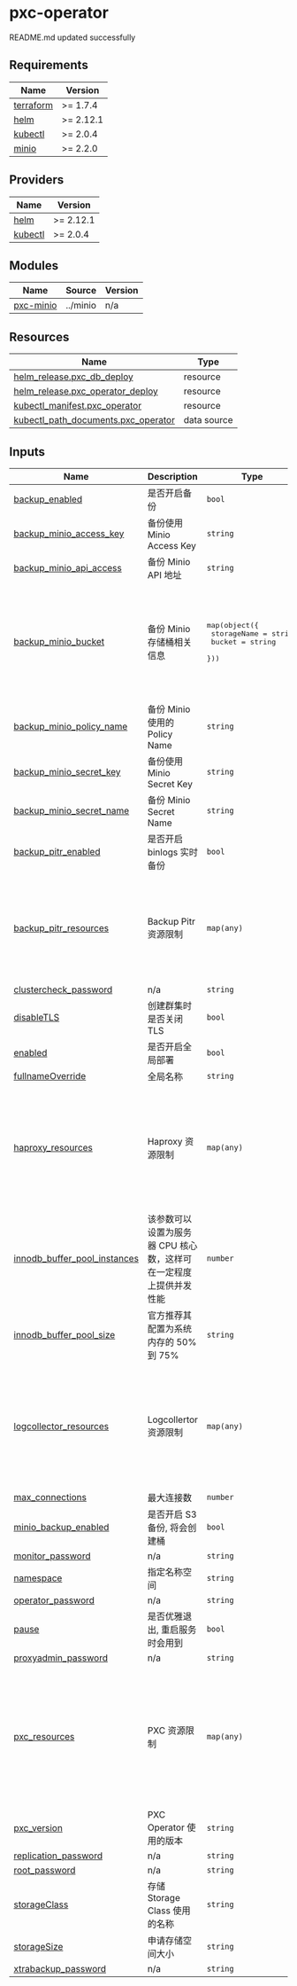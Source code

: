 # pxc-operator

<!-- BEGINNING OF PRE-COMMIT-TERRAFORM DOCS HOOK -->
README.md updated successfully
<!-- END OF PRE-COMMIT-TERRAFORM DOCS HOOK -->

<!-- BEGIN_TF_DOCS -->


## Requirements

| Name | Version |
|------|---------|
| <a name="requirement_terraform"></a> [terraform](#requirement\_terraform) | >= 1.7.4 |
| <a name="requirement_helm"></a> [helm](#requirement\_helm) | >= 2.12.1 |
| <a name="requirement_kubectl"></a> [kubectl](#requirement\_kubectl) | >= 2.0.4 |
| <a name="requirement_minio"></a> [minio](#requirement\_minio) | >= 2.2.0 |
## Providers

| Name | Version |
|------|---------|
| <a name="provider_helm"></a> [helm](#provider\_helm) | >= 2.12.1 |
| <a name="provider_kubectl"></a> [kubectl](#provider\_kubectl) | >= 2.0.4 |
## Modules

| Name | Source | Version |
|------|--------|---------|
| <a name="module_pxc-minio"></a> [pxc-minio](#module\_pxc-minio) | ../minio | n/a |
## Resources

| Name | Type |
|------|------|
| [helm_release.pxc_db_deploy](https://registry.terraform.io/providers/hashicorp/helm/latest/docs/resources/release) | resource |
| [helm_release.pxc_operator_deploy](https://registry.terraform.io/providers/hashicorp/helm/latest/docs/resources/release) | resource |
| [kubectl_manifest.pxc_operator](https://registry.terraform.io/providers/alekc/kubectl/latest/docs/resources/manifest) | resource |
| [kubectl_path_documents.pxc_operator](https://registry.terraform.io/providers/alekc/kubectl/latest/docs/data-sources/path_documents) | data source |
## Inputs

| Name | Description | Type | Default | Required |
|------|-------------|------|---------|:--------:|
| <a name="input_backup_enabled"></a> [backup\_enabled](#input\_backup\_enabled) | 是否开启备份 | `bool` | `false` | no |
| <a name="input_backup_minio_access_key"></a> [backup\_minio\_access\_key](#input\_backup\_minio\_access\_key) | 备份使用 Minio Access Key | `string` | `"backup"` | no |
| <a name="input_backup_minio_api_access"></a> [backup\_minio\_api\_access](#input\_backup\_minio\_api\_access) | 备份 Minio API 地址 | `string` | `"minio.minio.svc.cluster.local"` | no |
| <a name="input_backup_minio_bucket"></a> [backup\_minio\_bucket](#input\_backup\_minio\_bucket) | 备份 Minio 存储桶相关信息 | <pre>map(object({<br>    storageName = string<br>    bucket      = string<br>  }))</pre> | <pre>{<br>  "backup": {<br>    "bucket": "mysql-backups",<br>    "storageName": "s3-backups"<br>  },<br>  "pitr": {<br>    "bucket": "mysql-binlogs",<br>    "storageName": "s3-binlogs"<br>  }<br>}</pre> | no |
| <a name="input_backup_minio_policy_name"></a> [backup\_minio\_policy\_name](#input\_backup\_minio\_policy\_name) | 备份 Minio 使用的 Policy Name | `string` | `"pxc-backup"` | no |
| <a name="input_backup_minio_secret_key"></a> [backup\_minio\_secret\_key](#input\_backup\_minio\_secret\_key) | 备份使用 Minio Secret Key | `string` | `"Qwe123456@@"` | no |
| <a name="input_backup_minio_secret_name"></a> [backup\_minio\_secret\_name](#input\_backup\_minio\_secret\_name) | 备份 Minio Secret Name | `string` | `"minio-secret"` | no |
| <a name="input_backup_pitr_enabled"></a> [backup\_pitr\_enabled](#input\_backup\_pitr\_enabled) | 是否开启 binlogs 实时备份 | `bool` | `false` | no |
| <a name="input_backup_pitr_resources"></a> [backup\_pitr\_resources](#input\_backup\_pitr\_resources) | Backup Pitr 资源限制 | `map(any)` | <pre>{<br>  "backup": {<br>    "pitr": {<br>      "resources": {<br>        "limits": {},<br>        "requests": {}<br>      }<br>    }<br>  }<br>}</pre> | no |
| <a name="input_clustercheck_password"></a> [clustercheck\_password](#input\_clustercheck\_password) | n/a | `string` | `"YNElyPmLQSaqPEP4Yrwn"` | no |
| <a name="input_disableTLS"></a> [disableTLS](#input\_disableTLS) | 创建群集时是否关闭 TLS | `bool` | `true` | no |
| <a name="input_enabled"></a> [enabled](#input\_enabled) | 是否开启全局部署 | `bool` | `true` | no |
| <a name="input_fullnameOverride"></a> [fullnameOverride](#input\_fullnameOverride) | 全局名称 | `string` | `"prod"` | no |
| <a name="input_haproxy_resources"></a> [haproxy\_resources](#input\_haproxy\_resources) | Haproxy 资源限制 | `map(any)` | <pre>{<br>  "haproxy": {<br>    "resources": {<br>      "limits": {},<br>      "requests": {<br>        "cpu": "600m",<br>        "memory": "0.5G"<br>      }<br>    }<br>  }<br>}</pre> | no |
| <a name="input_innodb_buffer_pool_instances"></a> [innodb\_buffer\_pool\_instances](#input\_innodb\_buffer\_pool\_instances) | 该参数可以设置为服务器 CPU 核心数，这样可在一定程度上提供并发性能 | `number` | `4` | no |
| <a name="input_innodb_buffer_pool_size"></a> [innodb\_buffer\_pool\_size](#input\_innodb\_buffer\_pool\_size) | 官方推荐其配置为系统内存的 50% 到 75% | `string` | `"2G"` | no |
| <a name="input_logcollector_resources"></a> [logcollector\_resources](#input\_logcollector\_resources) | Logcollertor 资源限制 | `map(any)` | <pre>{<br>  "logcollector": {<br>    "resources": {<br>      "limits": {},<br>      "requests": {<br>        "cpu": "200m",<br>        "memory": "100M"<br>      }<br>    }<br>  }<br>}</pre> | no |
| <a name="input_max_connections"></a> [max\_connections](#input\_max\_connections) | 最大连接数 | `number` | `5000` | no |
| <a name="input_minio_backup_enabled"></a> [minio\_backup\_enabled](#input\_minio\_backup\_enabled) | 是否开启 S3 备份, 将会创建桶 | `bool` | `true` | no |
| <a name="input_monitor_password"></a> [monitor\_password](#input\_monitor\_password) | n/a | `string` | `"p0Y2Slwy64keski4FyRA"` | no |
| <a name="input_namespace"></a> [namespace](#input\_namespace) | 指定名称空间 | `string` | `"pxc-mysql"` | no |
| <a name="input_operator_password"></a> [operator\_password](#input\_operator\_password) | n/a | `string` | `"VBjqJwiQ5FL5sYE6QCEG"` | no |
| <a name="input_pause"></a> [pause](#input\_pause) | 是否优雅退出, 重启服务时会用到 | `bool` | `false` | no |
| <a name="input_proxyadmin_password"></a> [proxyadmin\_password](#input\_proxyadmin\_password) | n/a | `string` | `"BCrfhLNRqSvvAho2pn0s"` | no |
| <a name="input_pxc_resources"></a> [pxc\_resources](#input\_pxc\_resources) | PXC 资源限制 | `map(any)` | <pre>{<br>  "pxc": {<br>    "resources": {<br>      "limits": {<br>        "memory": "8Gi"<br>      },<br>      "requests": {<br>        "cpu": "600m",<br>        "memory": "1Gi"<br>      }<br>    }<br>  }<br>}</pre> | no |
| <a name="input_pxc_version"></a> [pxc\_version](#input\_pxc\_version) | PXC Operator 使用的版本 | `string` | `"1.14.0"` | no |
| <a name="input_replication_password"></a> [replication\_password](#input\_replication\_password) | n/a | `string` | `"vhMSUhvEMa4bufYjhFvv"` | no |
| <a name="input_root_password"></a> [root\_password](#input\_root\_password) | n/a | `string` | `"YnPdcu9qr9hnWqBT5quO"` | no |
| <a name="input_storageClass"></a> [storageClass](#input\_storageClass) | 存储 Storage Class 使用的名称 | `string` | `"longhorn"` | no |
| <a name="input_storageSize"></a> [storageSize](#input\_storageSize) | 申请存储空间大小 | `string` | `"10Gi"` | no |
| <a name="input_xtrabackup_password"></a> [xtrabackup\_password](#input\_xtrabackup\_password) | n/a | `string` | `"TPkuN4XRjOmWpLkeJfrj"` | no |
<!-- END_TF_DOCS -->
